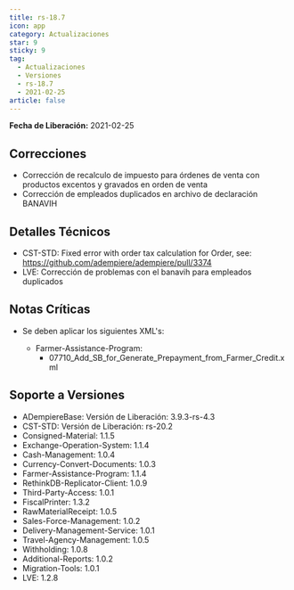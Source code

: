```yaml
---
title: rs-18.7
icon: app
category: Actualizaciones
star: 9
sticky: 9
tag:
  - Actualizaciones
  - Versiones
  - rs-18.7
  - 2021-02-25
article: false
---
```


**Fecha de Liberación:** 2021-02-25

## Correcciones

- Corrección de recalculo de impuesto para órdenes de venta con productos excentos y gravados en orden de venta
- Corrección de empleados duplicados en archivo de declaración BANAVIH

## Detalles Técnicos

- CST-STD: Fixed error with order tax calculation for Order, see: <https://github.com/adempiere/adempiere/pull/3374>
- LVE: Corrección de problemas con el banavih para empleados duplicados

## Notas Críticas

- Se deben aplicar los siguientes XML's:

  - Farmer-Assistance-Program:
    - 07710_Add_SB_for_Generate_Prepayment_from_Farmer_Credit.xml

## Soporte a Versiones

- ADempiereBase: Versión de Liberación: 3.9.3-rs-4.3
- CST-STD: Versión de Liberación: rs-20.2
- Consigned-Material: 1.1.5
- Exchange-Operation-System: 1.1.4
- Cash-Management: 1.0.4
- Currency-Convert-Documents: 1.0.3
- Farmer-Assistance-Program: 1.1.4
- RethinkDB-Replicator-Client: 1.0.9
- Third-Party-Access: 1.0.1
- FiscalPrinter: 1.3.2
- RawMaterialReceipt: 1.0.5
- Sales-Force-Management: 1.0.2
- Delivery-Management-Service: 1.0.1
- Travel-Agency-Management: 1.0.5
- Withholding: 1.0.8
- Additional-Reports: 1.0.2
- Migration-Tools: 1.0.1
- LVE: 1.2.8
